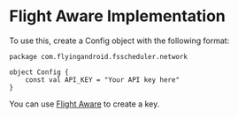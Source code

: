 # Flight Aware Implementation

To use this, create a Config object with the following format:

```
package com.flyingandroid.fsscheduler.network

object Config {
    const val API_KEY = "Your API key here"
}
```

You can use [Flight Aware](flightaware.com) to create a key.